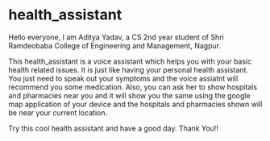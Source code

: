 # health_assistant
Hello everyone, I am Aditya Yadav, a CS 2nd year student of Shri Ramdeobaba College of Engineering and Management, Nagpur.

This health_assistant is a voice assistant which helps you with your basic health related issues. It is just like having your personal health assistant. You just need to speak out your symptoms and the voice assiatnt will recommend you some medication. Also, you can ask her to show hospitals and pharmacies near you and it will show you the same using the google map application of your device and the hospitals and pharmacies shown will be near your current location.

Try this cool health assistant and have a good day.
Thank You!!
